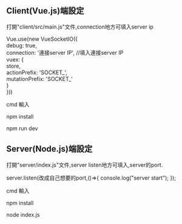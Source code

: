 ## Client(Vue.js)端設定

打開"client/src/main.js"文件,connection地方可填入server ip

Vue.use(new VueSocketIO({  
  debug: true,  
  connection: '連接server IP', //填入連接server IP  
  vuex: {  
      store,  
      actionPrefix: 'SOCKET_',  
      mutationPrefix: 'SOCKET_'  
  }  
}))  
 

cmd 輸入

npm install

npm run dev


## Server(Node.js)端設定

打開"server/index.js"文件,server listen地方可填入,server的port.

server.listen(改成自己想要的port,()=>{
    console.log("server start");
});

cmd 輸入

npm install

node index.js
